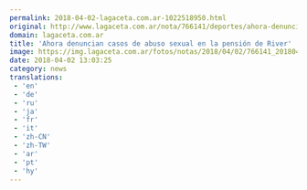 ```yaml
---
permalink: 2018-04-02-lagaceta.com.ar-1022518950.html
original: http://www.lagaceta.com.ar/nota/766141/deportes/ahora-denuncian-casos-abuso-sexual-pension-river.html
domain: lagaceta.com.ar
title: 'Ahora denuncian casos de abuso sexual en la pensión de River'
image: https://img.lagaceta.com.ar/fotos/notas/2018/04/02/766141_20180402095023.jpg
date: 2018-04-02 13:03:25
category: news
translations: 
 - 'en'
 - 'de'
 - 'ru'
 - 'ja'
 - 'fr'
 - 'it'
 - 'zh-CN'
 - 'zh-TW'
 - 'ar'
 - 'pt'
 - 'hy'
---
```


